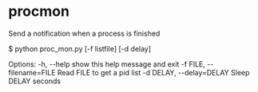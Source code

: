 # procmon
Send a notification when a process is finished

  $ python proc\_mon.py [-f listfile] [-d delay]


Options:
  -h, --help            show this help message and exit
  -f FILE, --filename=FILE
                        Read FILE to get a pid list
  -d DELAY, --delay=DELAY
                        Sleep DELAY seconds
